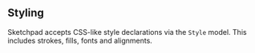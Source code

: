 ## Styling

Sketchpad accepts CSS-like style declarations via the `Style` model. This includes strokes, fills, fonts and alignments.